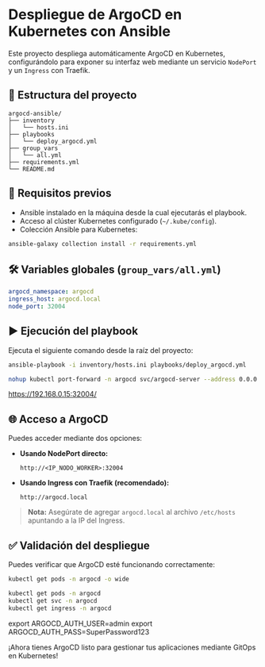 # Despliegue de ArgoCD en Kubernetes con Ansible

Este proyecto despliega automáticamente ArgoCD en Kubernetes, configurándolo para exponer su interfaz web mediante un servicio `NodePort` y un `Ingress` con Traefik.

## 📁 Estructura del proyecto

```
argocd-ansible/
├── inventory
│   └── hosts.ini
├── playbooks
│   └── deploy_argocd.yml
├── group_vars
│   └── all.yml
├── requirements.yml
└── README.md
```

## 🚀 Requisitos previos

- Ansible instalado en la máquina desde la cual ejecutarás el playbook.
- Acceso al clúster Kubernetes configurado (`~/.kube/config`).
- Colección Ansible para Kubernetes:

```bash
ansible-galaxy collection install -r requirements.yml
```

## 🛠️ Variables globales (`group_vars/all.yml`)

```yaml
argocd_namespace: argocd
ingress_host: argocd.local
node_port: 32004
```

## ▶️ Ejecución del playbook

Ejecuta el siguiente comando desde la raíz del proyecto:

```bash
ansible-playbook -i inventory/hosts.ini playbooks/deploy_argocd.yml
```



```bash
nohup kubectl port-forward -n argocd svc/argocd-server --address 0.0.0.0 32004:80 > /tmp/argocd-port-forward.log 2>&1 &
```
https://192.168.0.15:32004/

## 🌐 Acceso a ArgoCD

Puedes acceder mediante dos opciones:

- **Usando NodePort directo:**
  ```
  http://<IP_NODO_WORKER>:32004
  ```

- **Usando Ingress con Traefik (recomendado):**
  ```
  http://argocd.local
  ```

> **Nota:** Asegúrate de agregar `argocd.local` al archivo `/etc/hosts` apuntando a la IP del Ingress.

## ✅ Validación del despliegue

Puedes verificar que ArgoCD esté funcionando correctamente:

```bash
kubectl get pods -n argocd -o wide

kubectl get pods -n argocd
kubectl get svc -n argocd
kubectl get ingress -n argocd
```


export ARGOCD_AUTH_USER=admin
export ARGOCD_AUTH_PASS=SuperPassword123

¡Ahora tienes ArgoCD listo para gestionar tus aplicaciones mediante GitOps en Kubernetes!
